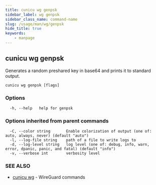 ```yaml
---
title: cunicu wg genpsk
sidebar_label: wg genpsk
sidebar_class_name: command-name
slug: /usage/man/wg/genpsk
hide_title: true
keywords:
    - manpage
---
```


## cunicu wg genpsk

Generates a random preshared key in base64 and prints it to standard output.

```
cunicu wg genpsk [flags]
```

### Options

```
  -h, --help   help for genpsk
```

### Options inherited from parent commands

```
  -C, --color string       Enable colorization of output (one of: auto, always, never) (default "auto")
  -l, --log-file string    path of a file to write logs to
  -d, --log-level string   log level (one of: debug, info, warn, error, dpanic, panic, and fatal) (default "info")
  -v, --verbose int        verbosity level
```

### SEE ALSO

* [cunicu wg](cunicu_wg.md)	 - WireGuard commands

